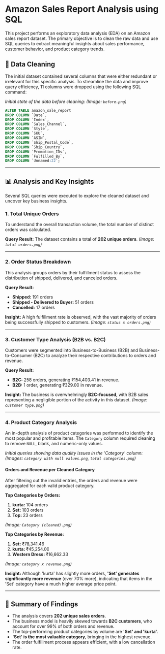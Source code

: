 

# Amazon Sales Report Analysis using SQL

This project performs an exploratory data analysis (EDA) on an Amazon sales report dataset. The primary objective is to clean the raw data and use SQL queries to extract meaningful insights about sales performance, customer behavior, and product category trends.


## 🧹 Data Cleaning

The initial dataset contained several columns that were either redundant or irrelevant for this specific analysis. To streamline the data and improve query efficiency, 11 columns were dropped using the following SQL command:

*Initial state of the data before cleaning:*
*(Image: `before.png`)*

```sql
ALTER TABLE amazon_sale_report
DROP COLUMN `Date`,
DROP COLUMN `Index`,
DROP COLUMN `Sales_Channel`,
DROP COLUMN `Style`,
DROP COLUMN `SKU`,
DROP COLUMN `ASIN`,
DROP COLUMN `Ship_Postal_Code`,
DROP COLUMN `Ship_Country`,
DROP COLUMN `Promotion_IDs`,
DROP COLUMN `Fulfilled_By`,
DROP COLUMN `Unnamed:22`;
```

-----

## 📊 Analysis and Key Insights

Several SQL queries were executed to explore the cleaned dataset and uncover key business insights.

### 1\. Total Unique Orders

To understand the overall transaction volume, the total number of distinct orders was calculated.

**Query Result:** The dataset contains a total of **202 unique orders**.
*(Image: `total orders.png`)*

-----

### 2\. Order Status Breakdown

This analysis groups orders by their fulfillment status to assess the distribution of shipped, delivered, and canceled orders.

**Query Result:**

  * **Shipped:** 191 orders
  * **Shipped - Delivered to Buyer:** 51 orders
  * **Cancelled:** 17 orders

**Insight:** A high fulfillment rate is observed, with the vast majority of orders being successfully shipped to customers.
*(Image: `status x orders.png`)*

-----

### 3\. Customer Type Analysis (B2B vs. B2C)

Customers were segmented into Business-to-Business (B2B) and Business-to-Consumer (B2C) to analyze their respective contributions to orders and revenue.

**Query Result:**

  * **B2C:** 258 orders, generating ₹154,403.41 in revenue.
  * **B2B:** 1 order, generating ₹329.00 in revenue.

**Insight:** The business is overwhelmingly **B2C-focused**, with B2B sales representing a negligible portion of the activity in this dataset.
*(Image: `customer type.png`)*

-----

### 4\. Product Category Analysis

An in-depth analysis of product categories was performed to identify the most popular and profitable items. The `Category` column required cleaning to remove `NULL`, blank, and numeric-only values.

*Initial queries showing data quality issues in the 'Category' column:*
*(Images: `category with null values.png`, `total categories.png`)*

#### Orders and Revenue per Cleaned Category

After filtering out the invalid entries, the orders and revenue were aggregated for each valid product category.

**Top Categories by Orders:**

1.  **kurta:** 104 orders
2.  **Set:** 103 orders
3.  **Top:** 23 orders

*(Image: `Category (cleaned).png`)*

**Top Categories by Revenue:**

1.  **Set:** ₹78,341.46
2.  **kurta:** ₹45,254.00
3.  **Western Dress:** ₹16,662.33

*(Image: `category x revenue.png`)*

**Insight:** Although 'kurta' has slightly more orders, **'Set' generates significantly more revenue** (over 70% more), indicating that items in the 'Set' category have a much higher average price point.

-----

## 📜 Summary of Findings

  * The analysis covers **202 unique sales orders**.
  * The business model is heavily skewed towards **B2C customers**, who account for over 99% of both orders and revenue.
  * The top-performing product categories by volume are **'Set' and 'kurta'**.
  * **'Set' is the most valuable category**, bringing in the highest revenue.
  * The order fulfillment process appears efficient, with a low cancellation rate.
